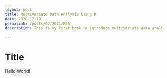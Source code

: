 ```yaml
---
layout: post
title: Multivariate Data Analysis Using R
date: 2020-12-10
permalink: /posts/02/2021/MSA
description: This is my first book to introduce multivariate data analysis using R. Please check my R bookdown here [link](https://yilewang.github.io/MSA/intro).

---
```


# Title

Hello World!

